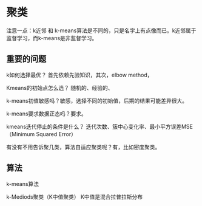 # 聚类 #

注意一点：k近邻 和 k-means算法是不同的，只是名字上有点像而已。k近邻属于监督学习，而k-means是非监督学习。

## 重要的问题 ##

k如何选择最优？ 首先依赖先验知识，其次，elbow method，

Kmeans的初始点怎么选？ 随机的、经验的、

k-means初值敏感吗？敏感，选择不同的初始值，后期的结果可能差异很大。

k-means要求数据正态吗？要求。

kmeans迭代停止的条件是什么？ 迭代次数、簇中心变化率、最小平方误差MSE（Minimum Squared Error）

有没有不用告诉聚几类，算法自适应聚类呢？有，比如密度聚类。

## 算法 ##

k-means算法

k-Mediods聚类（K中值聚类）  K中值是混合拉普拉斯分布




